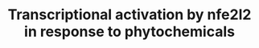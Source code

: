 ---
annotations:
- type: Pathway Ontology
  value: '"nuclear factor'
- type: Pathway Ontology
  value: oxidative stress response pathway
authors:
- MaintBot
- Jmelius
- Eweitz
description: Based on [http://www.nature.com/nrc/journal/v3/n10/fig_tab/nrc1189_F4.html
  Surh, 2003, figure 4].
last-edited: 2021-05-15
organisms:
- Danio rerio
redirect_from:
- /index.php/Pathway:WP1332
- /instance/WP1332
schema-jsonld:
- '@context': https://schema.org/
  '@id': https://wikipathways.github.io/pathways/WP1332.html
  '@type': Dataset
  creator:
    '@type': Organization
    name: WikiPathways
  description: Based on [http://www.nature.com/nrc/journal/v3/n10/fig_tab/nrc1189_F4.html
    Surh, 2003, figure 4].
  keywords:
  - zgc:172209
  - zgc:63976
  - gclc
  - MAF
  - LOC562176
  - Sulforaphane
  - Caffeic acid phenethyl ester
  - gclm
  - GSTA2
  - keap1b
  - nqo1
  - LOC561737
  - Curcumin
  - 6-HITC
  - cebpb
  - nfe2l2
  - LOC100149498
  - hmox1
  license: CC0
  name: Transcriptional activation by nfe2l2 in response to phytochemicals
seo: CreativeWork
title: Transcriptional activation by nfe2l2 in response to phytochemicals
wpid: WP1332
---